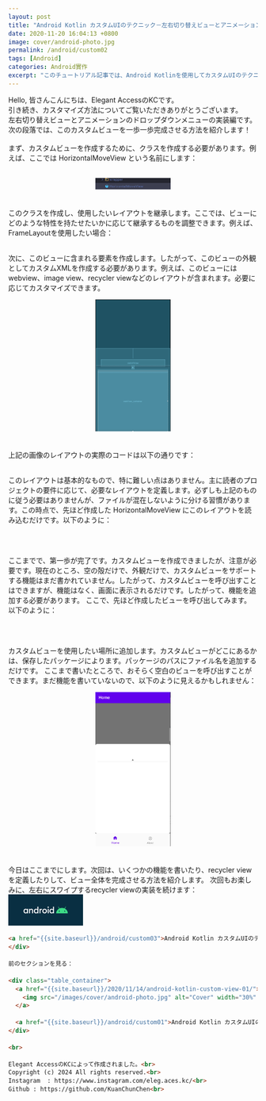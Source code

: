 ```yaml
---
layout: post
title: "Android Kotlin カスタムUIのテクニック－左右切り替えビューとアニメーションのドロップダウンメニューのチュートリアル - 02"
date: 2020-11-20 16:04:13 +0800
image: cover/android-photo.jpg
permalink: /android/custom02
tags: [Android]
categories: Android實作
excerpt: "このチュートリアル記事では、Android Kotlinを使用してカスタムUIのテクニック、具体的には左右切り替えビューとアニメーションのドロップダウンメニューを実現する方法を学びます。"
---
```


Hello, 皆さんこんにちは、Elegant AccessのKCです。<br>
引き続き、カスタマイズ方法についてご覧いただきありがとうございます。<br>
左右切り替えビューとアニメーションのドロップダウンメニューの実装編です。<br>
次の段落では、このカスタムビューを一歩一歩完成させる方法を紹介します！<br>
<br>
まず、カスタムビューを作成するために、クラスを作成する必要があります。例えば、ここでは HorizontalMoveView という名前にします：
<br>
<br>

<div align="center">
  <img src="/images/kt-demo-custom/kt-demo-jpg05.png" alt="Cover" width="30%"/>
</div>

<br>
<br>
このクラスを作成し、使用したいレイアウトを継承します。ここでは、ビューにどのような特性を持たせたいかに応じて継承するものを調整できます。例えば、FrameLayoutを使用したい場合：

<script src="https://gist.github.com/KuanChunChen/99170edc18f10eb9786ed1ef5061a511.js"></script>

<br>
<br>

次に、このビューに含まれる要素を作成します。したがって、このビューの外観としてカスタムXMLを作成する必要があります。例えば、このビューにはwebview、image view、recycler viewなどのレイアウトが含まれます。必要に応じてカスタマイズできます。

<div align="center">
  <img src="/images/kt-demo-custom/kt-demo-jpg06.png" alt="Cover" width="30%"/>
</div>

<br>
<br>
上記の画像のレイアウトの実際のコードは以下の通りです：
<script src="https://gist.github.com/KuanChunChen/2441aae9b1134270fc7cb0968693a4d4.js"></script>

<br>
<br>

このレイアウトは基本的なもので、特に難しい点はありません。主に読者のプロジェクトの要件に応じて、必要なレイアウトを定義します。必ずしも上記のものに従う必要はありませんが、ファイルが混在しないように分ける習慣があります。この時点で、先ほど作成した HorizontalMoveView にこのレイアウトを読み込むだけです。以下のように：

<script src="https://gist.github.com/KuanChunChen/30213ecc81d3372c620b05a488ac05e2.js"></script>

<br>
<br>

ここまでで、第一歩が完了です。カスタムビューを作成できましたが、注意が必要です。現在のところ、空の殻だけで、外観だけで、カスタムビューをサポートする機能はまだ書かれていません。したがって、カスタムビューを呼び出すことはできますが、機能はなく、画面に表示されるだけです。したがって、機能を追加する必要があります。
ここで、先ほど作成したビューを呼び出してみます。以下のように：

<script src="https://gist.github.com/KuanChunChen/ae59cabf7891e07eebd875cc2df612f1.js"></script>

<br>
<br>

カスタムビューを使用したい場所に追加します。カスタムビューがどこにあるかは、保存したパッケージによります。パッケージのパスにファイル名を追加するだけです。
ここまで書いたところで、おそらく空白のビューを呼び出すことができます。まだ機能を書いていないので、以下のように見えるかもしれません：

<div align="center">
  <img src="/images/kt-demo-custom/kt-demo-jpg07.png" alt="Cover" width="30%"/>
</div>

<br>
<br>
今日はここまでにします。次回は、いくつかの機能を書いたり、recycler viewを定義したりして、ビュー全体を完成させる方法を紹介します。
次回もお楽しみに、左右にスワイプするrecycler viewの実装を続けます：

<div class="table_container">
  <a href="{{site.baseurl}}/2020/11/21/android-kotlin-custom-view-03/">
    <img src="/images/cover/android-photo.jpg" alt="Cover" width="30%" >
  </a>

```markdown
<a href="{{site.baseurl}}/android/custom03">Android Kotlin カスタムUIのテクニックを学ぶ - 左右切り替えビューとアニメーションのドロップダウンメニューのチュートリアル - 03</a>
</div>

前のセクションを見る：

<div class="table_container">
  <a href="{{site.baseurl}}/2020/11/14/android-kotlin-custom-view-01/">
    <img src="/images/cover/android-photo.jpg" alt="Cover" width="30%" >
  </a>

  <a href="{{site.baseurl}}/android/custom01">Android Kotlin カスタムUIのテクニックを学ぶ - 左右切り替えビューとアニメーションのドロップダウンメニューのチュートリアル - 01</a>
</div>

<br>

Elegant AccessのKCによって作成されました。<br>
Copyright (c) 2024 All rights reserved.<br>
Instagram  : https://www.instagram.com/eleg.aces.kc/<br>
Github : https://github.com/KuanChunChen<br>
```
